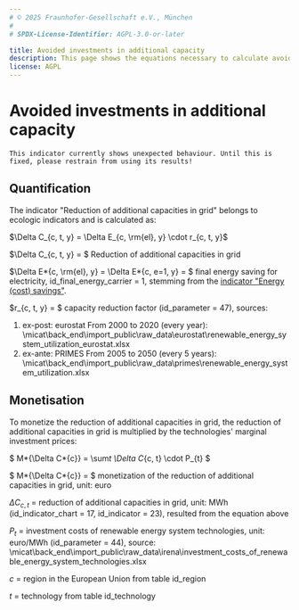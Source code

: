 ```yaml
---
# © 2025 Fraunhofer-Gesellschaft e.V., München
#
# SPDX-License-Identifier: AGPL-3.0-or-later

title: Avoided investments in additional capacity
description: This page shows the equations necessary to calculate avoided investments in additional capacity due to energy efficiency.
license: AGPL
---
```


<!--
© 2024, 2025 Fraunhofer-Gesellschaft e.V., München

SPDX-License-Identifier: AGPL-3.0-or-later
-->

# Avoided investments in additional capacity

```{warning}
This indicator currently shows unexpected behaviour. Until this is fixed, please restrain from using its results!
```

## Quantification

The indicator "Reduction of additional capacities in grid" belongs to ecologic indicators and is calculated as:

$\Delta C_{c, t, y} = \Delta E_{c, \rm{el}, y} \cdot r_{c, t, y}$

$\Delta C\_{c, t, y} = $ Reduction of additional capacities in grid

$\Delta E*{c, \rm{el}, y} = \Delta E*{c, e=1, y} = $ final energy saving for electricity, id_final_energy_carrier = 1,
stemming from the [indicator "Energy (cost) savings"](../ecologic_indicators/PEC_FEC_savings.md).

$r\_{c, t, y} = $ capacity reduction factor (id_parameter = 47), sources:

1. ex-post: eurostat From 2000 to 2020 (every year): \micat\back_end\import_public\raw_data\eurostat\renewable_energy_system_utilization_eurostat.xlsx
2. ex-ante: PRIMES From 2005 to 2050 (every 5 years): \micat\back_end\import_public\raw_data\primes\renewable_energy_system_utilization.xlsx

## Monetisation

To monetize the reduction of additional capacities in grid, the reduction of additional capacities in grid is multiplied by the technologies' marginal investment prices:

$ M*{\Delta C*{c}} = \sum*t \Delta C*{c, t} \cdot P\_{t} $

$ M*{\Delta C*{c}} = $ monetization of the reduction of additional capacities in grid, unit: euro

$\Delta C_{c, t}$ = reduction of additional capacities in grid, unit: MWh (id_indicator_chart = 17, id_indicator = 23), resulted from the equation above

$P_{t}$ = investment costs of renewable energy system technologies, unit: euro/MWh (id_parameter = 44), source: \micat\back_end\import_public\raw_data\irena\investment_costs_of_renewable_energy_system_technologies.xlsx

$c$ = region in the European Union from table id_region

$t$ = technology from table id_technology
